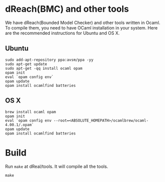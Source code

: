 dReach(BMC) and other tools
===========================

We have dReach(Bounded Model Checker) and other tools written in
Ocaml. To compile them, you need to have OCaml installation in your
system. Here are the recommended instructions for Ubuntu and OS X.

Ubuntu
------

    sudo add-apt-repository ppa:avsm/ppa -yy
    sudo apt-get update
    sudo apt-get -qq install ocaml opam
    opam init
    eval `opam config env`
    opam update
    opam install ocamlfind batteries

OS X
----

    brew install ocaml opam
    opam init
    eval `opam config env --root=<ABSOLUTE_HOMEPATH>/ocamlbrew/ocaml-4.00.1/.opam`
    opam update
    opam install ocamlfind batteries


Build
=====

Run `make` at dReal/tools. It will compile all the tools.

    make
